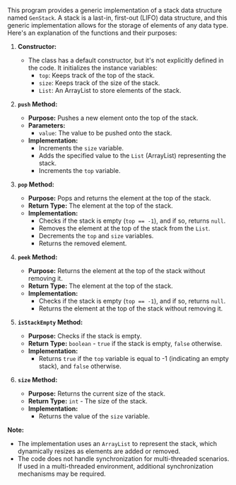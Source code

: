 This program provides a generic implementation of a stack data structure named `GenStack`. A stack is a last-in, first-out (LIFO) data structure, and this generic implementation allows for the storage of elements of any data type. Here's an explanation of the functions and their purposes:

1. **Constructor:**
   - The class has a default constructor, but it's not explicitly defined in the code. It initializes the instance variables:
     - `top`: Keeps track of the top of the stack.
     - `size`: Keeps track of the size of the stack.
     - `List`: An ArrayList to store elements of the stack.

2. **`push` Method:**
   - **Purpose:** Pushes a new element onto the top of the stack.
   - **Parameters:**
     - `value`: The value to be pushed onto the stack.
   - **Implementation:**
     - Increments the `size` variable.
     - Adds the specified value to the `List` (ArrayList) representing the stack.
     - Increments the `top` variable.

3. **`pop` Method:**
   - **Purpose:** Pops and returns the element at the top of the stack.
   - **Return Type:** The element at the top of the stack.
   - **Implementation:**
     - Checks if the stack is empty (`top == -1`), and if so, returns `null`.
     - Removes the element at the top of the stack from the `List`.
     - Decrements the `top` and `size` variables.
     - Returns the removed element.

4. **`peek` Method:**
   - **Purpose:** Returns the element at the top of the stack without removing it.
   - **Return Type:** The element at the top of the stack.
   - **Implementation:**
     - Checks if the stack is empty (`top == -1`), and if so, returns `null`.
     - Returns the element at the top of the stack without removing it.

5. **`isStackEmpty` Method:**
   - **Purpose:** Checks if the stack is empty.
   - **Return Type:** `boolean` - `true` if the stack is empty, `false` otherwise.
   - **Implementation:**
     - Returns `true` if the `top` variable is equal to -1 (indicating an empty stack), and `false` otherwise.

6. **`size` Method:**
   - **Purpose:** Returns the current size of the stack.
   - **Return Type:** `int` - The size of the stack.
   - **Implementation:**
     - Returns the value of the `size` variable.

**Note:**
   - The implementation uses an `ArrayList` to represent the stack, which dynamically resizes as elements are added or removed.
   - The code does not handle synchronization for multi-threaded scenarios. If used in a multi-threaded environment, additional synchronization mechanisms may be required.
